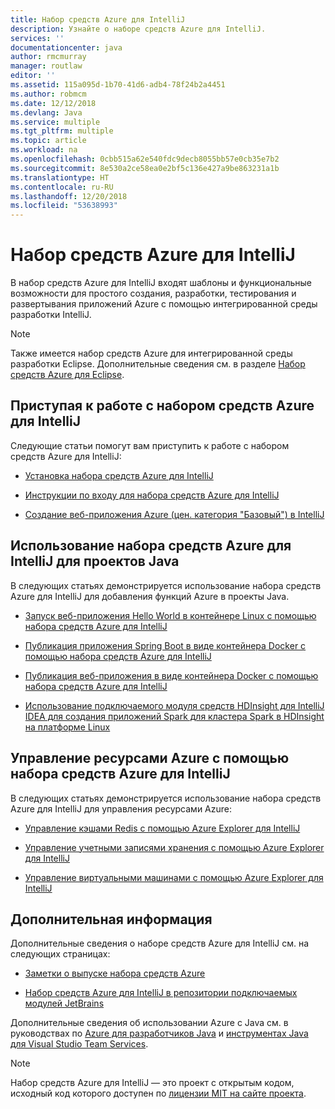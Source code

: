 ```yaml
---
title: Набор средств Azure для IntelliJ
description: Узнайте о наборе средств Azure для IntelliJ.
services: ''
documentationcenter: java
author: rmcmurray
manager: routlaw
editor: ''
ms.assetid: 115a095d-1b70-41d6-adb4-78f24b2a4451
ms.author: robmcm
ms.date: 12/12/2018
ms.devlang: Java
ms.service: multiple
ms.tgt_pltfrm: multiple
ms.topic: article
ms.workload: na
ms.openlocfilehash: 0cbb515a62e540fdc9decb8055bb57e0cb35e7b2
ms.sourcegitcommit: 8e530a2ce58ea0e2bf5c136e427a9be863231a1b
ms.translationtype: HT
ms.contentlocale: ru-RU
ms.lasthandoff: 12/20/2018
ms.locfileid: "53638993"
---
```

# <a name="azure-toolkit-for-intellij"></a>Набор средств Azure для IntelliJ
В набор средств Azure для IntelliJ входят шаблоны и функциональные возможности для простого создания, разработки, тестирования и развертывания приложений Azure с помощью интегрированной среды разработки IntelliJ.

> [!NOTE]
> 
> Также имеется набор средств Azure для интегрированной среды разработки Eclipse. Дополнительные сведения см. в разделе [Набор средств Azure для Eclipse](../eclipse/azure-toolkit-for-eclipse.md).
> 

## <a name="get-started-with-the-azure-toolkit-for-intellij"></a>Приступая к работе с набором средств Azure для IntelliJ
Следующие статьи помогут вам приступить к работе с набором средств Azure для IntelliJ:

* [Установка набора средств Azure для IntelliJ](azure-toolkit-for-intellij-installation.md)

* [Инструкции по входу для набора средств Azure для IntelliJ](azure-toolkit-for-intellij-sign-in-instructions.md)

* [Создание веб-приложения Azure (цен. категория "Базовый") в IntelliJ](azure-toolkit-for-intellij-create-hello-world-web-app.md)

## <a name="use-the-azure-toolkit-for-intellij-with-your-java-projects"></a>Использование набора средств Azure для IntelliJ для проектов Java
В следующих статьях демонстрируется использование набора средств Azure для IntelliJ для добавления функций Azure в проекты Java.

* [Запуск веб-приложения Hello World в контейнере Linux с помощью набора средств Azure для IntelliJ](azure-toolkit-for-intellij-hello-world-web-app-linux.md)

* [Публикация приложения Spring Boot в виде контейнера Docker с помощью набора средств Azure для IntelliJ](azure-toolkit-for-intellij-publish-spring-boot-docker-app.md)

* [Публикация веб-приложения в виде контейнера Docker с помощью набора средств Azure для IntelliJ](azure-toolkit-for-intellij-publish-as-docker-container.md)

* [Использование подключаемого модуля средств HDInsight для IntelliJ IDEA для создания приложений Spark для кластера Spark в HDInsight на платформе Linux](/azure/hdinsight/hdinsight-apache-spark-intellij-tool-plugin)

## <a name="manage-azure-resources-using-the-azure-toolkit-for-intellij"></a>Управление ресурсами Azure с помощью набора средств Azure для IntelliJ
В следующих статьях демонстрируется использование набора средств Azure для IntelliJ для управления ресурсами Azure:

* [Управление кэшами Redis с помощью Azure Explorer для IntelliJ](azure-toolkit-for-intellij-managing-redis-caches-using-azure-explorer.md)

* [Управление учетными записями хранения с помощью Azure Explorer для IntelliJ](azure-toolkit-for-intellij-managing-virtual-machines-using-azure-explorer.md)

* [Управление виртуальными машинами с помощью Azure Explorer для IntelliJ](azure-toolkit-for-intellij-managing-storage-accounts-using-azure-explorer.md)

## <a name="next-steps"></a>Дополнительная информация

Дополнительные сведения о наборе средств Azure для IntelliJ см. на следующих страницах:

* [Заметки о выпуске набора средств Azure](https://github.com/Microsoft/azure-tools-for-java/releases)

* [Набор средств Azure для IntelliJ в репозитории подключаемых модулей JetBrains](https://plugins.jetbrains.com/plugin/8053-azure-toolkit-for-intellij)

Дополнительные сведения об использовании Azure с Java см. в руководствах по [Azure для разработчиков Java](https://docs.microsoft.com/java/azure/) и [инструментах Java для Visual Studio Team Services](/azure/devops/java/).

> [!NOTE]
> 
> Набор средств Azure для IntelliJ — это проект с открытым кодом, исходный код которого доступен по [лицензии MIT на сайте проекта](https://github.com/microsoft/azure-tools-for-java).
> 

<!-- [!INCLUDE [azure-toolkit-for-intellij-additional-resources](../includes/azure-toolkit-for-intellij-additional-resources.md)] -->

<!-- URL List -->

[Azure for Java Developers]: https://docs.microsoft.com/java/azure/

<!-- Temporarily Deprecated URLs -->

<!-- [Debug a Java Web App on Azure in IntelliJ]: ./app-service-web/app-service-web-debug-java-web-app-in-intellij.md -->
